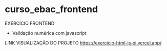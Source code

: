 # curso_ebac_frontend

EXERCÍCIO FRONTEND
- Validação numérica com javascript

LINK VISUALIZAÇÃO DO PROJETO
https://exercicio-html-js-xi.vercel.app/
